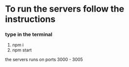 # To run the servers follow the instructions

### type in the terminal

1. npm i
2. npm start

the servers runs on ports 3000 - 3005
